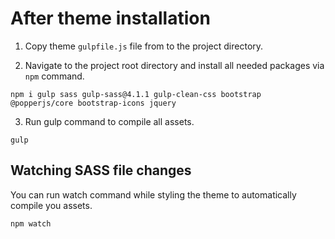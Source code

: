 # After theme installation

1. Copy theme `gulpfile.js` file from to the project directory.

2. Navigate to the project root directory and install all needed packages via `npm` command.

`npm i gulp sass gulp-sass@4.1.1 gulp-clean-css bootstrap @popperjs/core bootstrap-icons jquery`

3. Run gulp command to compile all assets.

`gulp`

## Watching SASS file changes

You can run watch command while styling the theme to automatically compile you assets.

`npm watch`
